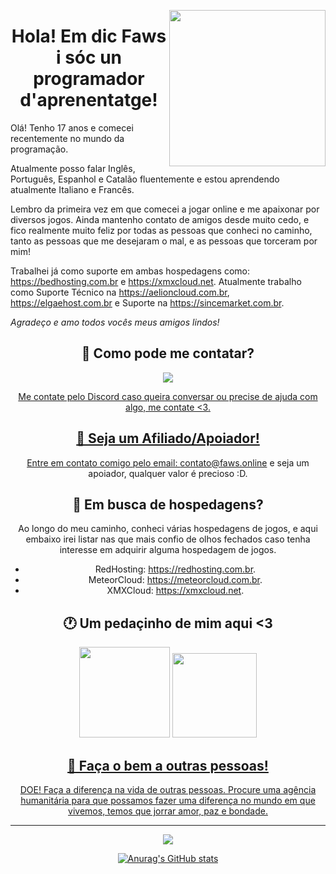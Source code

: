 <p align="center">
<img height="250" src="https://cdn.discordapp.com/attachments/1081986349021802567/1082137764264431636/34fa7eee345476a2541ba9c9f1156faf_1.gif" align="right">

<h1 align="center">Hola! Em dic Faws i sóc un programador d'aprenentatge!</h1>

Olá! Tenho 17 anos e comecei recentemente no mundo da programação.

Atualmente posso falar Inglês, Português, Espanhol e Catalão fluentemente e estou aprendendo atualmente Italiano e Francês.

Lembro da primeira vez em que comecei a jogar online e me apaixonar por diversos jogos. Ainda mantenho contato de amigos desde muito cedo, e fico realmente muito feliz por todas as pessoas que conheci no caminho, tanto as pessoas que me desejaram o mal, e as pessoas que torceram por mim!

Trabalhei já como suporte em ambas hospedagens como: https://bedhosting.com.br e https://xmxcloud.net. 
Atualmente trabalho como Suporte Técnico na https://aelioncloud.com.br, https://elgaehost.com.br e Suporte na https://sincemarket.com.br.

_Agradeço e amo todos vocês meus amigos lindos!_

<div align="center">

## 🤔 Como pode me contatar?

<div align="center">
<div class="discord">
 <a href="https://discord.com/users/396049406773952512">
 <img src="https://img.shields.io/badge/Discord-282B30?style=for-the-badge&logo=discord&logoColor=white"/>
 </div>
 
 Me contate pelo Discord caso queira conversar ou precise de ajuda com algo, me contate <3.
## 💁 Seja um Afiliado/Apoiador!

Entre em contato comigo pelo email: contato@faws.online e seja um apoiador, qualquer valor é precioso :D.

## 🚀 Em busca de hospedagens?

Ao longo do meu caminho, conheci várias hospedagens de jogos, e aqui embaixo irei listar nas que mais confio de olhos fechados caso tenha interesse em adquirir alguma hospedagem de jogos.

- RedHosting: https://redhosting.com.br.
- MeteorCloud: https://meteorcloud.com.br.
- XMXCloud: https://xmxcloud.net.

 <h2 align="center">🕐 Um pedaçinho de mim aqui <3</h2>

<div align="center">
  <img height="145em" src="https://spotify-github-profile.vercel.app/api/view?uid=insji39zug90t3uinqfdr8jpf&cover_image=true&theme=novatorem&show_offline=false&background_color=ff0000&bar_color=0008ff&bar_color_cover=false"/>
  <a href="https://discord.com/users/754676415680479232"> 
  <img height="135em" src="https://lanyard.cnrad.dev/api/396049406773952512?idleMessage=:)"/>
</div>

## 💸 Faça o bem a outras pessoas!

DOE! Faça a diferença na vida de outras pessoas. Procure uma agência humanitária para que possamos fazer uma diferença no mundo em que vivemos, temos que jorrar amor, paz e bondade.

___

<p align="center">
<img src="https://media.discordapp.net/attachments/1070734580170109088/1082147003481477201/tumblr_n3ikfqHgj21txzxolo1_400.gif?width=555&height=312">
</p>
 
 ![Anurag's GitHub stats](https://github-readme-stats.vercel.app/api?username=anuraghazra&show_icons=true&theme=radical)
